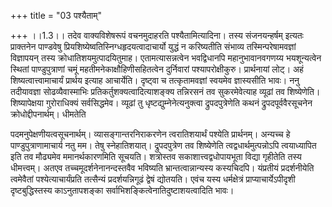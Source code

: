 +++
title = "03 पश्यैताम्"

+++
।।1.3।। तदेव वाक्यविशेषरूपं वचनमुदाहरति पश्यैतामित्यादिना। तस्य
संजनयन्हर्षम् इत्यतः प्राक्तनेन पाण्डवेषु
प्रियशिष्येष्वतिस्निग्धहृदयत्वादाचार्यो युद्धं न करिष्यतीति संभाव्य
तस्मिन्परेषामवज्ञां विज्ञापयन् तस्य क्रोधातिशयमुत्पादयितुमाह।
एतामत्यासन्नत्वेन भवद्विधानपि महानुभावानवगणय्य भयशून्यत्वेन स्थितां
पाण्डुपुत्राणां चमूं महतीमनेकाक्षौहिणीसहितत्वेन दुर्निवारां
पश्यापरोक्षीकुरु। प्रार्थनायां लोट्। अहं शिष्यत्वात्त्वामाचार्यं
प्रार्थय इत्याह आचार्येति। दृष्ट्वा च तत्कृतामवज्ञां स्वयमेव ज्ञास्यसीति
भावः। ननु तदीयावज्ञा सोढव्यैवास्माभिः प्रतिकर्तुशक्यत्वादित्याशङ्क्य
तन्निरसनं तव सुकरमेवेत्याह व्यूढां तव शिष्येणेति। शिष्यापेक्षया
गुरोराधिक्यं सर्वसिद्धमेव। व्यूढां तु धृष्टद्युम्नेनेत्यनुक्त्वा
द्रुपदपुत्रेणेति कथनं द्रुपदपूर्ववैरसूचनेन क्रोधोद्दीपनार्थम्। धीमतेति  
  
पदमनुपेक्षणीयत्वसूचनार्थम्। व्यासङ्गान्तरनिराकरणेन त्वरातिशयार्थं
पश्येति प्रार्थनम्। अन्यच्च हे पाण्डुपुत्राणामाचार्य नतु मम। तेषु
स्नेहातिशयात्। द्रुपदपुत्रेण तव शिष्येणेति त्वद्वधार्थमुत्पन्नोऽपि
त्वयाध्यापित इति तव मौढ्यमेव ममानर्थकारणमिति सूचयति। शत्रोस्तव
सकाशात्त्वद्वधोपायभूता विद्या गृहीतेति तस्य धीमत्त्वम्। अतएव
तच्चमूदर्शनेनानन्दस्तवैव भविष्यति भ्रान्तत्वान्नान्यस्य कस्यचिदपि।
यंप्रतीयं प्रदर्शनीयेति त्वमेवैतां पश्येत्याचार्यंप्रति तत्सैन्यं
प्रदर्शयन्निगूढं द्वेषं द्योतयति। एवंच यस्य धर्मक्षेत्रं
प्राप्याचार्येऽपीदृशी दृष्टबुद्धिस्तस्य काऽनुतापशङ्का
सर्वाभिशङ्कित्वेनातिदुष्टाशयत्वादिति भावः।  
  
